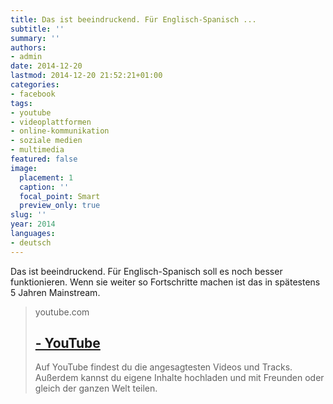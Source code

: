 ```yaml
---
title: Das ist beeindruckend. Für Englisch-Spanisch ...
subtitle: ''
summary: ''
authors:
- admin
date: 2014-12-20
lastmod: 2014-12-20 21:52:21+01:00
categories:
- facebook
tags:
- youtube
- videoplattformen
- online-kommunikation
- soziale medien
- multimedia
featured: false
image:
  placement: 1
  caption: ''
  focal_point: Smart
  preview_only: true
slug: ''
year: 2014
languages:
- deutsch
---
```


Das ist beeindruckend. Für Englisch-Spanisch soll es noch besser funktionieren. Wenn sie weiter so Fortschritte machen ist das in spätestens 5 Jahren Mainstream.
> youtube.com
> ## [ - YouTube](https://www.youtube.com/watch?v=rek3jjbYRLo)
>
>Auf YouTube findest du die angesagtesten Videos und Tracks. Außerdem kannst du eigene Inhalte hochladen und mit Freunden oder gleich der ganzen Welt teilen.